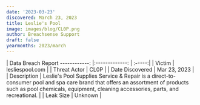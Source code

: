 ```yaml
---
date: '2023-03-23'
discovered: March 23, 2023
title: Leslie's Pool
image: images/blog/CL0P.png
author: Breachsense Support
draft: false
yearmonths: 2023/march
---
```



| Data Breach Report
------------:     |:-------------:    | :-----:|
| Victim      | lesliespool.com      | 
| Threat Actor      | CL0P      | 
| Date Discovered      | Mar 23, 2023      | 
| Description      | Leslie's Pool Supplies Service & Repair is a direct-to-consumer pool and spa care brand that offers an assortment of products such as pool chemicals, equipment, cleaning accessories, parts, and recreational.      | 
| Leak Size      | Unknown      | 

